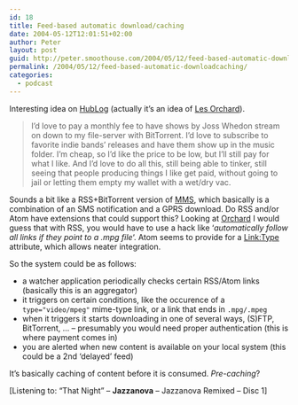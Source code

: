 ```yaml
---
id: 18
title: Feed-based automatic download/caching
date: 2004-05-12T12:01:51+02:00
author: Peter
layout: post
guid: http://peter.smoothouse.com/2004/05/12/feed-based-automatic-downloadcaching/
permalink: /2004/05/12/feed-based-automatic-downloadcaching/
categories:
  - podcast
---
```

Interesting idea on [HubLog](http://www.pmbrowser.info/hublog/archives/000830.html "Hublog") (actually it&#8217;s an idea of [Les Orchard](http://www.decafbad.com/blog/2004/05/10/homebrew_entertainment_appliances_cheap_open_and_embattled)).

> I&#8217;d love to pay a monthly fee to have shows by Joss Whedon stream on down to my file-server with BitTorrent. I&#8217;d love to subscribe to favorite indie bands&#8217; releases and have them show up in the music folder. I&#8217;m cheap, so I&#8217;d like the price to be low, but I&#8217;ll still pay for what I like. And I&#8217;d love to do all this, still being able to tinker, still seeing that people producing things I like get paid, without going to jail or letting them empty my wallet with a wet/dry vac. 

Sounds a bit like a RSS+BitTorrent version of [MMS](http://www.nowsms.com/framer.htm?http://www.nowsms.com/discus/messages/1/589.html), which basically is a combination of an SMS notification and a GPRS download. Do RSS and/or Atom have extensions that could support this? Looking at [Orchard](http://orchard.sourceforge.net/) I would guess that with RSS, you would have to use a hack like &#8216;_automatically follow all links if they point to a .mpg file_&#8216;. Atom seems to provide for a [Link:Type](http://www.atomenabled.org/developers/syndication/atom-format-spec.php#rfc.section.3.4.2) attribute, which allows neater integration.

So the system could be as follows:

  * a watcher application periodically checks certain RSS/Atom links (basically this is an aggregator) 
  * it triggers on certain conditions, like the occurence of a `type="video/mpeg"` mime-type link, or a link that ends in `.mpg/.mpeg` 
  * when it triggers it starts downloading in one of several ways, (S)FTP, BitTorrent, &#8230; &#8211; presumably you would need proper authentication (this is where payment comes in) 
  * you are alerted when new content is available on your local system (this could be a 2nd &#8216;delayed&#8217; feed) 

It&#8217;s basically caching of content before it is consumed. _Pre-caching_?

<div>
  [Listening to: &#8220;That Night&#8221; &#8211; <b>Jazzanova</b> &#8211; Jazzanova Remixed &#8211; Disc 1]
</div>